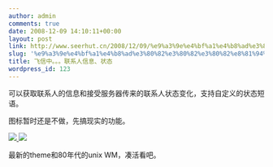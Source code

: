 ```yaml
---
author: admin
comments: true
date: 2008-12-09 14:10:11+00:00
layout: post
link: http://www.seerhut.cn/2008/12/09/%e9%a3%9e%e4%bf%a1%e4%b8%ad%e3%80%82%e3%80%82%e3%80%82%e8%81%94%e7%b3%bb%e4%ba%ba%e4%bf%a1%e6%81%af%e3%80%81%e7%8a%b6%e6%80%81/
slug: '%e9%a3%9e%e4%bf%a1%e4%b8%ad%e3%80%82%e3%80%82%e3%80%82%e8%81%94%e7%b3%bb%e4%ba%ba%e4%bf%a1%e6%81%af%e3%80%81%e7%8a%b6%e6%80%81'
title: 飞信中。。。联系人信息、状态
wordpress_id: 123
---
```


可以获取联系人的信息和接受服务器传来的联系人状态变化，支持自定义的状态短语。

图标暂时还是不做，先搞现实的功能。

[ ![](http://blog.seerhut.cn/wp-content/uploads/2008/12/gkrellshoot_2008-12-09_214518-147x300.jpg)](http://blog.seerhut.cn/wp-content/uploads/2008/12/gkrellshoot_2008-12-09_214518.jpg)[ ![](http://blog.seerhut.cn/wp-content/uploads/2008/12/gkrellshoot_2008-12-09_2144581-147x300.jpg)](http://blog.seerhut.cn/wp-content/uploads/2008/12/gkrellshoot_2008-12-09_2144581.jpg)

最新的theme和80年代的unix WM，凑活看吧。
